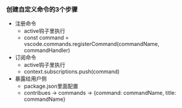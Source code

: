### 创建自定义命令的3个步骤

- 注册命令
  - active钩子里执行
  - const command =  vscode.commands.registerCommand(commandName, commandHandler)
- 订阅命令
  - active钩子里执行
  - context.subscriptions.push(command)
- 暴露给用户侧
  - package.json里面配置
  - contribues -> commands -> {command: commandName, title: commandName}
  
  